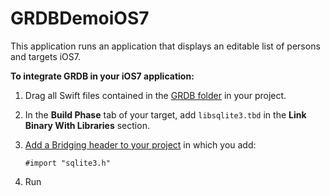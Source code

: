 GRDBDemoiOS7
============

This application runs an application that displays an editable list of persons and targets iOS7.

**To integrate GRDB in your iOS7 application:**

1. Drag all Swift files contained in the [GRDB folder](../../GRDB/) in your project.

2. In the **Build Phase** tab of your target, add `libsqlite3.tbd` in the **Link Binary With Libraries** section.

3. [Add a Bridging header to your project](https://developer.apple.com/library/ios/documentation/Swift/Conceptual/BuildingCocoaApps/MixandMatch.html) in which you add:
    
    ```objc
    #import "sqlite3.h"
    ```

4. Run
